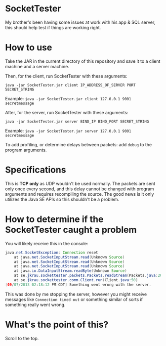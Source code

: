 SocketTester
============

My brother's been having some issues at work with his app &amp; SQL server, this should help test if things are working right.

How to use
============

Take the JAR in the current directory of this repository and save it to a client machine and a server machine.

Then, for the client, run SocketTester with these arguments:

``java -jar SocketTester.jar client IP_ADDRESS_OF_SERVER PORT SECRET_STRING``

Example: ``java -jar SocketTester.jar client 127.0.0.1 9001 secretmessage``

After, for the server, run SocketTester with these arguments:

``java -jar SocketTester.jar server BIND_IP BIND_PORT SECRET_STRING``

Example: ``java -jar SocketTester.jar server 127.0.0.1 9001 secretmessage``

To add profiling, or determine delays between packets: add ``debug`` to the program arguments.

Specifications
==============

This is **TCP only** as UDP wouldn't be used normally.  The packets are sent only once every second, and this delay cannot be changed with program arguments and requires recompiling the source.  The good news is it only utilizes the Java SE APIs so this shouldn't be a problem.

How to determine if the SocketTester caught a problem
=====================================================

You will likely receive this in the console:
```java
java.net.SocketException: Connection reset
	at java.net.SocketInputStream.read(Unknown Source)
	at java.net.SocketInputStream.read(Unknown Source)
	at java.net.SocketInputStream.read(Unknown Source)
	at java.io.DataInputStream.readByte(Unknown Source)
	at se.jkrau.sockettester.packets.Packets.readStream(Packets.java:20)
	at se.jkrau.sockettester.comm.Client.run(Client.java:50)
[09/07/2013 02:18:12 PM CDT] Something went wrong with the server.
```

This was done by me stopping the server, however you might receive messages like ``Connection timed out`` or something similar of sorts if something really went wrong.

What's the point of this?
==========================

Scroll to the top.
